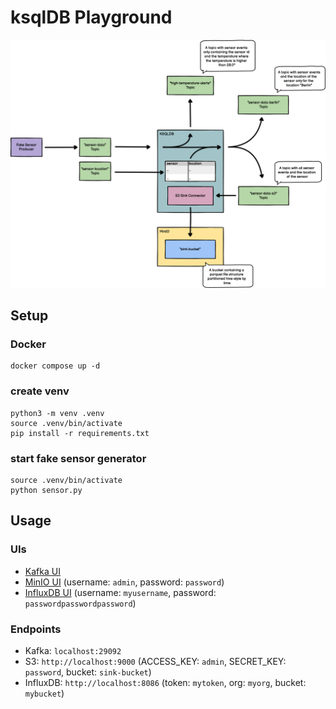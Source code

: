 # ksqlDB Playground

![Architecture](./architecture.png)

## Setup

### Docker

```shell
docker compose up -d
```

### create venv

```shell
python3 -m venv .venv
source .venv/bin/activate
pip install -r requirements.txt
```

### start fake sensor generator

```shell
source .venv/bin/activate
python sensor.py
```

## Usage

### UIs

- [Kafka UI](http://localhost:8080)
- [MinIO UI](http://localhost:9001) (username: `admin`, password: `password`)
- [InfluxDB UI](http://localhost:8086) (username: `myusername`, password: `passwordpasswordpassword`)

### Endpoints

- Kafka: `localhost:29092`
- S3: `http://localhost:9000` (ACCESS_KEY: `admin`, SECRET_KEY: `password`, bucket: `sink-bucket`)
- InfluxDB: `http://localhost:8086` (token: `mytoken`, org: `myorg`, bucket: `mybucket`)
